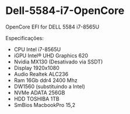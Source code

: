 # Dell-5584-i7-OpenCore
OpenCore EFI for DELL 5584 i7-8565U


Especificações:

- CPU	Intel i7-8565U
- iGPU	Intel® UHD Graphics 620
- Nvidia MX130 (Desativado via SSDT)
- Display	1920x1080
- Audio	Realtek ALC236
- Ram	16Gb ddr4 2400 Mhz
- DW1560 (substituindo a Intel)
- NVMe	ADATA 256GB
- HDD TOSHIBA 1TB
- SmBios	MacbookPro 15,2
